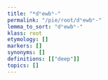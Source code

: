 ```yaml
---
title: "*dʰewbʰ-"
permalink: "/pie/root/dʰewbʰ-"
lemma_to_sort: "dʰewbʰ-"
klass: root
etymology: []
markers: []
synonyms: []
definitions: [["deep"]]
topics: []
---
```

